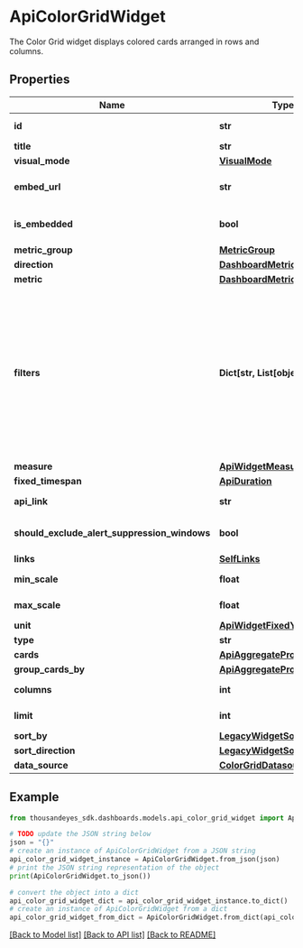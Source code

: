 # ApiColorGridWidget

The Color Grid widget displays colored cards arranged in rows and columns.

## Properties

Name | Type | Description | Notes
------------ | ------------- | ------------- | -------------
**id** | **str** | Identifier of the widget. | [optional] [readonly] 
**title** | **str** | Title of the widget | [optional] 
**visual_mode** | [**VisualMode**](VisualMode.md) |  | [optional] 
**embed_url** | **str** | When &#x60;isEmbedded&#x60; is set to &#x60;true&#x60;, an &#x60;embedUrl&#x60; is provided. | [optional] [readonly] 
**is_embedded** | **bool** | Set to &#x60;true&#x60; if widget is marked as embedded; otherwise, set to &#x60;false&#x60;. | [optional] 
**metric_group** | [**MetricGroup**](MetricGroup.md) |  | [optional] 
**direction** | [**DashboardMetricDirection**](DashboardMetricDirection.md) |  | [optional] 
**metric** | [**DashboardMetric**](DashboardMetric.md) |  | [optional] 
**filters** | **Dict[str, List[object]]** | (Optional) Specifies the filters applied to the widget. When present, the &#x60;filters&#x60; property displays. Each filter object has two properties: &#x60;filterProperty&#x60; and &#x60;filterValue&#x60;. The &#x60;filterProperty&#x60; can be values like &#x60;AGENT&#x60;, &#x60;ENDPOINT_MACHINE_ID&#x60;, &#x60;TEST&#x60;, &#x60;MONITOR&#x60;, etc.  The &#x60;filterValue&#x60; represents an identifier array of the selected property. | [optional] 
**measure** | [**ApiWidgetMeasure**](ApiWidgetMeasure.md) |  | [optional] 
**fixed_timespan** | [**ApiDuration**](ApiDuration.md) |  | [optional] 
**api_link** | **str** |  | [optional] [readonly] 
**should_exclude_alert_suppression_windows** | **bool** | Excludes alert suppression window data if set to &#x60;true&#x60;. | [optional] 
**links** | [**SelfLinks**](SelfLinks.md) |  | [optional] 
**min_scale** | **float** | Minimum scale configured in the widget. | [optional] 
**max_scale** | **float** | Maximum scale configured in the widget. | [optional] 
**unit** | [**ApiWidgetFixedYScalePrefix**](ApiWidgetFixedYScalePrefix.md) |  | [optional] 
**type** | **str** | Color Grid widget type. | 
**cards** | [**ApiAggregateProperty**](ApiAggregateProperty.md) |  | [optional] 
**group_cards_by** | [**ApiAggregateProperty**](ApiAggregateProperty.md) |  | [optional] 
**columns** | **int** | Number of columns: 1 or 2. | [optional] 
**limit** | **int** | Limit configured in the widget. | [optional] 
**sort_by** | [**LegacyWidgetSortProperty**](LegacyWidgetSortProperty.md) |  | [optional] 
**sort_direction** | [**LegacyWidgetSortDirection**](LegacyWidgetSortDirection.md) |  | [optional] 
**data_source** | [**ColorGridDatasource**](ColorGridDatasource.md) |  | [optional] 

## Example

```python
from thousandeyes_sdk.dashboards.models.api_color_grid_widget import ApiColorGridWidget

# TODO update the JSON string below
json = "{}"
# create an instance of ApiColorGridWidget from a JSON string
api_color_grid_widget_instance = ApiColorGridWidget.from_json(json)
# print the JSON string representation of the object
print(ApiColorGridWidget.to_json())

# convert the object into a dict
api_color_grid_widget_dict = api_color_grid_widget_instance.to_dict()
# create an instance of ApiColorGridWidget from a dict
api_color_grid_widget_from_dict = ApiColorGridWidget.from_dict(api_color_grid_widget_dict)
```
[[Back to Model list]](../README.md#documentation-for-models) [[Back to API list]](../README.md#documentation-for-api-endpoints) [[Back to README]](../README.md)


